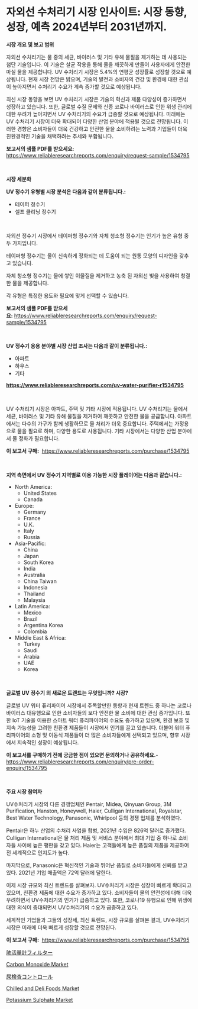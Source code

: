 <p><h1>자외선 수처리기 시장 인사이트: 시장 동향, 성장, 예측 2024년부터 2031년까지.</h1></p><p><strong>시장 개요 및 보고 범위</strong></p>
<p><p>자외선 수처리기는 물 중의 세균, 바이러스 및 기타 유해 물질을 제거하는 데 사용되는 첨단 기술입니다. 이 기술은 살균 작용을 통해 물을 깨끗하게 만들어 사용자에게 안전한 마실 물을 제공합니다. UV 수처리기 시장은 5.4%의 연평균 성장률로 성장할 것으로 예상됩니다. 현재 시장 전망은 밝으며, 기술의 발전과 소비자의 건강 및 환경에 대한 관심이 높아지면서 수처리기 수요가 계속 증가할 것으로 예상됩니다. </p><p>최신 시장 동향을 보면 UV 수처리기 시장은 기술의 혁신과 제품 다양성이 증가하면서 성장하고 있습니다. 또한, 글로벌 수질 문제와 신종 코로나 바이러스로 인한 위생 관리에 대한 우려가 높아지면서 UV 수처리기의 수요가 급증할 것으로 예상됩니다. 미래에는 UV 수처리기 시장이 더욱 확대되어 다양한 산업 분야에 적용될 것으로 전망됩니다. 이러한 경향은 소비자들이 더욱 건강하고 안전한 물을 소비하려는 노력과 기업들이 더욱 친환경적인 기술을 채택하려는 추세와 부합됩니다.</p></p>
<p><strong>보고서의 샘플 PDF를 받으세요:</strong> <a href="https://www.reliableresearchreports.com/enquiry/request-sample/1534795">https://www.reliableresearchreports.com/enquiry/request-sample/1534795</a></p>
<p>&nbsp;</p>
<p><strong>시장 세분화</strong></p>
<p><strong>UV 정수기 유형별 시장 분석은 다음과 같이 분류됩니다.:</strong></p>
<p><ul><li>테이퍼 정수기</li><li>셀프 클리닝 정수기</li></ul></p>
<p>&nbsp;</p>
<p><p>자외선 정수기 시장에서 테이퍼형 정수기와 자체 청소형 정수기는 인기가 높은 유형 중 두 가지입니다. </p><p>테이퍼형 정수기는 물이 신속하게 정화되는 데 도움이 되는 원통 모양의 디자인을 갖추고 있습니다. </p><p>자체 청소형 정수기는 물에 쌓인 이물질을 제거하고 농축 된 자외선 빛을 사용하여 청결한 물을 제공합니다. </p><p>각 유형은 특정한 용도와 필요에 맞게 선택할 수 있습니다.</p></p>
<p><strong>보고서의 샘플 PDF를 받으세요:</strong>&nbsp;<a href="https://www.reliableresearchreports.com/enquiry/request-sample/1534795">https://www.reliableresearchreports.com/enquiry/request-sample/1534795</a></p>
<p>&nbsp;</p>
<p><strong> UV 정수기 응용 분야별 시장 산업 조사는 다음과 같이 분류됩니다.:</strong></p>
<p><ul><li>아파트</li><li>하우스</li><li>기타</li></ul></p>
<p><strong><a href="https://www.reliableresearchreports.com/uv-water-purifier-r1534795">https://www.reliableresearchreports.com/uv-water-purifier-r1534795</a></strong></p>
<p>&nbsp;</p>
<p><p>UV 수처리기 시장은 아파트, 주택 및 기타 시장에 적용됩니다. UV 수처리기는 물에서 세균, 바이러스 및 기타 유해 물질을 제거하여 깨끗하고 안전한 물을 공급합니다. 아파트에서는 다수의 가구가 함께 생활하므로 물 처리가 더욱 중요합니다. 주택에서는 가정용으로 물을 필요로 하며, 다양한 용도로 사용됩니다. 기타 시장에서는 다양한 산업 분야에서 물 정화가 필요합니다.</p></p>
<p><strong>이 보고서 구매:</strong>&nbsp; <a href="https://www.reliableresearchreports.com/purchase/1534795">https://www.reliableresearchreports.com/purchase/1534795</a></p>
<p>&nbsp;</p>
<p><strong>지역 측면에서 UV 정수기 지역별로 이용 가능한 시장 플레이어는 다음과 같습니다.:</strong></p>
<p><ul>
    <li>
        North America:
        <ul>
            <li>United States</li>
            <li>Canada</li>
        </ul>
    </li>
    <li>
        Europe:
        <ul>
            <li>Germany</li>
            <li>France</li>
            <li>U.K.</li>
            <li>Italy</li>
            <li>Russia</li>
        </ul>
    </li>
    <li>
        Asia-Pacific:
        <ul>
            <li>China</li>
            <li>Japan</li>
            <li>South Korea</li>
            <li>India</li>
            <li>Australia</li>
            <li>China Taiwan</li>
            <li>Indonesia</li>
            <li>Thailand</li>
            <li>Malaysia</li>
        </ul>
    </li>
    <li>
        Latin America:
        <ul>
            <li>Mexico</li>
            <li>Brazil</li>
            <li>Argentina Korea</li>
            <li>Colombia</li>
        </ul>
    </li>
    <li>
        Middle East & Africa:
        <ul>
            <li>Turkey</li>
            <li>Saudi</li>
            <li>Arabia</li>
            <li>UAE</li>
            <li>Korea</li>
        </ul>
    </li>
    </ul></p>
<p>&nbsp;</p>
<p><strong>글로벌 UV 정수기 의 새로운 트렌드는 무엇입니까? 시장?</strong></p>
<p><p>글로벌 UV 워터 퓨리파이어 시장에서 주목할만한 동향과 현재 트렌드 중 하나는 코로나 바이러스 대유행으로 인한 소비자들의 보다 안전한 물 소비에 대한 관심 증가입니다. 또한 IoT 기술을 이용한 스마트 워터 퓨리파이어의 수요도 증가하고 있으며, 환경 보호 및 지속 가능성을 고려한 친환경 제품들이 시장에서 인기를 끌고 있습니다. 더불어 워터 퓨리파이어의 소형 및 이동식 제품들이 더 많은 소비자들에게 선택되고 있으며, 향후 시장에서 지속적인 성장이 예상됩니다.</p></p>
<p><strong>이 보고서를 구매하기 전에 궁금한 점이 있으면 문의하거나 공유하세요.</strong>- <a href="https://www.reliableresearchreports.com/enquiry/pre-order-enquiry/1534795">https://www.reliableresearchreports.com/enquiry/pre-order-enquiry/1534795</a></p>
<p>&nbsp;</p>
<p><strong>주요 시장 참여자</strong></p>
<p><p>UV수처리기 시장의 다른 경쟁업체인 Pentair, Midea, Qinyuan Group, 3M Purification, Hanston, Honeywell, Haier, Culligan International, Royalstar, Best Water Technology, Panasonic, Whirlpool 등의 경쟁 업체를 분석하였다. </p><p>Pentair은 하누 산업의 수처리 사업을 합병, 2021년 수입은 826억 달러로 증가했다. Culligan International은 물 처리 제품 및 서비스 분야에서 최대 기업 중 하나로 소비자들 사이에 높은 평판을 갖고 있다. Haier는 고객들에게 높은 품질의 제품을 제공하여 전 세계적으로 인지도가 높다. </p><p>마지막으로, Panasonic은 혁신적인 기술과 뛰어난 품질로 소비자들에게 신뢰를 받고 있다. 2021년 기업 매출액은 72억 달러에 달한다.</p><p>이제 시장 규모와 최신 트렌드를 살펴보자. UV수처리기 시장은 성장이 빠르게 확대되고 있으며, 친환경 제품에 대한 수요가 증가하고 있다. 소비자들이 물의 안전성에 대해 더욱 우려하면서 UV수처리기의 인기가 급증하고 있다. 또한, 코로나19 유행으로 인해 위생에 대한 의식이 증대되면서 UV수처리기의 수요가 급증하고 있다.</p><p>세계적인 기업들과 그들의 성장세, 최신 트렌드, 시장 규모를 살펴본 결과, UV수처리기 시장은 미래에 더욱 빠르게 성장할 것으로 전망된다.</p></p>
<p><strong>이 보고서 구매:</strong>&nbsp;&nbsp;<a href="https://www.reliableresearchreports.com/purchase/1534795">https://www.reliableresearchreports.com/purchase/1534795</a></p>
<p><p><a href="https://github.com/vhemk0794148/Market-Research-Report-List-1/blob/main/740155719967.md">肺活量計フィルター</a></p><p><a href="https://issuu.com/reportprime-2/docs/carbon-monoxide-market-size-2030.pptx">Carbon Monoxide Market</a></p><p><a href="https://medium.com/@lenorakris2023/%E5%B0%BF%E6%A4%9C%E6%9F%BB%E3%82%B3%E3%83%B3%E3%83%88%E3%83%AD%E3%83%BC%E3%83%AB%E5%B8%82%E5%A0%B4%E3%81%AE%E8%A6%8F%E6%A8%A1-cagr-%E3%83%88%E3%83%AC%E3%83%B3%E3%83%892024%E5%B9%B4%E3%81%8B%E3%82%892030%E5%B9%B4%E3%81%BE%E3%81%A7-2dbbcdeb8fad">尿検査コントロール</a></p><p><a href="https://github.com/sofayahoo2023/Market-Research-Report-List-4/blob/main/chilled-and-deli-foods-market.md">Chilled and Deli Foods Market</a></p><p><a href="https://issuu.com/reportprime-2/docs/potassium-sulphate-market-size-2030.pptx">Potassium Sulphate Market</a></p></p>